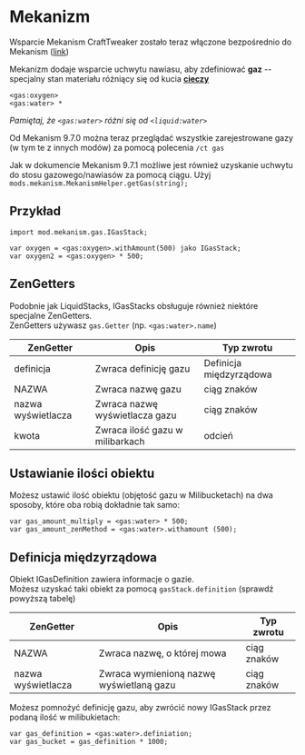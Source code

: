 # Mekanizm

Wsparcie Mekanism CraftTweaker zostało teraz włączone bezpośrednio do Mekanism ([link](https://github.com/aidancbrady/Mekanism/tree/master/src/main/java/mekanism/common/integration/crafttweaker))

Mekanizm dodaje wsparcie uchwytu nawiasu, aby zdefiniować **gaz** -- specjalny stan materiału różniący się od kucia [**cieczy**](/Vanilla/Liquids/ILiquidStack/)

```zenscript
<gas:oxygen>
<gas:water> *
```

*Pamiętaj, że `<gas:water>` różni się od `<liquid:water>`*

Od Mekanism 9.7.0 można teraz przeglądać wszystkie zarejestrowane gazy (w tym te z innych modów) za pomocą polecenia `/ct gas`

Jak w dokumencie Mekanism 9.7.1 możliwe jest również uzyskanie uchwytu do stosu gazowego/nawiasów za pomocą ciągu. Użyj `mods.mekanism.MekanismHelper.getGas(string);`

## Przykład

```zenscript
import mod.mekanism.gas.IGasStack;

var oxygen = <gas:oxygen>.withAmount(500) jako IGasStack;
var oxygen2 = <gas:oxygen> * 500;
```

## ZenGetters

Podobnie jak LiquidStacks, IGasStacks obsługuje również niektóre specjalne ZenGetters.  
ZenGetters używasz `gas.Getter` (np. `<gas:water>.name`)

| ZenGetter          | Opis                            | Typ zwrotu              |
| ------------------ | ------------------------------- | ----------------------- |
| definicja          | Zwraca definicję gazu           | Definicja międzyrządowa |
| NAZWA              | Zwraca nazwę gazu               | ciąg znaków             |
| nazwa wyświetlacza | Zwraca nazwę wyświetlacza gazu  | ciąg znaków             |
| kwota              | Zwraca ilość gazu w milibarkach | odcień                  |

## Ustawianie ilości obiektu

Możesz ustawić ilość obiektu (objętość gazu w Milibucketach) na dwa sposoby, które oba robią dokładnie tak samo:

```zenscript
var gas_amount_multiply = <gas:water> * 500;
var gas_amount_zenMethod = <gas:water>.withamount (500);
```

## Definicja międzyrządowa

Obiekt IGasDefinition zawiera informacje o gazie.  
Możesz uzyskać taki obiekt za pomocą `gasStack.definition` (sprawdź powyższą tabelę)

| ZenGetter          | Opis                                     | Typ zwrotu  |
| ------------------ | ---------------------------------------- | ----------- |
| NAZWA              | Zwraca nazwę, o której mowa              | ciąg znaków |
| nazwa wyświetlacza | Zwraca wymienioną nazwę wyświetlaną gazu | ciąg znaków |

Możesz pomnożyć definicję gazu, aby zwrócić nowy IGasStack przez podaną ilość w milibukietach:

```zenscript
var gas_definition = <gas:water>.definiation;
var gas_bucket = gas_definition * 1000;
```